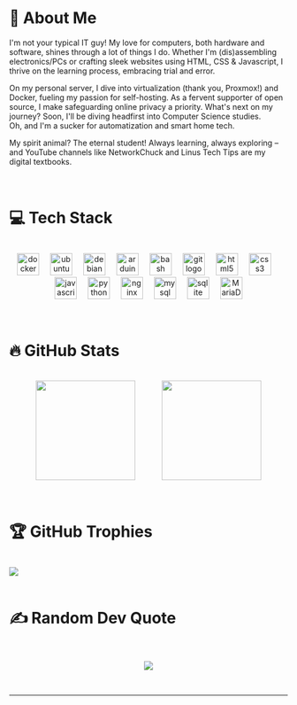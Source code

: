 # 💫 About Me
I'm not your typical IT guy! My love for computers, both hardware and software, shines through a lot of things I do. Whether I'm (dis)assembling electronics/PCs or crafting sleek websites using HTML, CSS & Javascript, I thrive on the learning process, embracing trial and error.  

On my personal server, I dive into virtualization (thank you, Proxmox!) and Docker, fueling my passion for self-hosting. As a fervent supporter of open source, I make safeguarding online privacy a priority.
What's next on my journey? Soon, I'll be diving headfirst into Computer Science studies.  
Oh, and I'm a sucker for automatization and smart home tech.  

My spirit animal? The eternal student! Always learning, always exploring – and YouTube channels like NetworkChuck and Linus Tech Tips are my digital textbooks.  
<br>
<br>

# 💻 Tech Stack
<br>
<!--  ![YAML](https://img.shields.io/badge/yaml-%23ffffff.svg?style=flat&logo=yaml&logoColor=151515) ![Python](https://img.shields.io/badge/python-3670A0?style=flat&logo=python&logoColor=ffdd54) ![Kotlin](https://img.shields.io/badge/kotlin-%237F52FF.svg?style=flat&logo=kotlin&logoColor=white) ![JavaScript](https://img.shields.io/badge/javascript-%23323330.svg?style=flat&logo=javascript&logoColor=%23F7DF1E) ![HTML5](https://img.shields.io/badge/html5-%23E34F26.svg?style=flat&logo=html5&logoColor=white) ![CSS3](https://img.shields.io/badge/css3-%231572B6.svg?style=flat&logo=css3&logoColor=white) ![Nginx](https://img.shields.io/badge/nginx-%23009639.svg?style=flat&logo=nginx&logoColor=white) ![SQLite](https://img.shields.io/badge/sqlite-%2307405e.svg?style=flat&logo=sqlite&logoColor=white) ![MariaDB](https://img.shields.io/badge/MariaDB-003545?style=flat&logo=mariadb&logoColor=white) ![MySQL](https://img.shields.io/badge/mysql-4479A1.svg?style=flat&logo=mysql&logoColor=white) ![Adobe Photoshop](https://img.shields.io/badge/adobe%20photoshop-%2331A8FF.svg?style=flat&logo=adobe%20photoshop&logoColor=white) ![Docker](https://img.shields.io/badge/docker-%230db7ed.svg?style=flat&logo=docker&logoColor=white) ![Home Assistant](https://img.shields.io/badge/home%20assistant-%2341BDF5.svg?style=flat&logo=home-assistant&logoColor=white) ![Arduino](https://img.shields.io/badge/-Arduino-00979D?style=flat&logo=Arduino&logoColor=white)  -->
<div align="center">
  <picture>
    <img src="https://cdn.jsdelivr.net/gh/devicons/devicon/icons/docker/docker-original.svg" height="40" alt="docker logo"  />
  </picture>
  <img width="12" />
  <picture>
    <img src="https://cdn.simpleicons.org/ubuntu/E95420" height="40" alt="ubuntu logo"  />
  </picture>
  <img width="12" />
  <picture>
    <img src="https://cdn.jsdelivr.net/gh/devicons/devicon/icons/debian/debian-original.svg" height="40" alt="debian logo"  />
  </picture>
  <img width="12" />
  <picture>
    <img src="https://cdn.simpleicons.org/arduino/00979D" height="40" alt="arduino logo"  />
  </picture>
  <img width="12" />
  <picture>
    <img src="https://cdn.simpleicons.org/gnubash/4EAA25" height="40" alt="bash logo"  />
  </picture>
  <img width="12" />
  <picture>
    <img src="https://cdn.jsdelivr.net/gh/devicons/devicon/icons/git/git-original.svg" height="40" alt="git logo"  />
  </picture>
  <img width="12" />
  <picture>
    <img src="https://cdn.jsdelivr.net/gh/devicons/devicon/icons/html5/html5-original.svg" height="40" alt="html5 logo"  />
  </picture>
  <img width="12" />
  <picture>
    <img src="https://cdn.jsdelivr.net/gh/devicons/devicon/icons/css3/css3-original.svg" height="40" alt="css3 logo"  />
  </picture>
  <img width="12" />
  <picture>
    <img src="https://skillicons.dev/icons?i=js" height="40" alt="javascript logo"  />
  </picture>
  <img width="12" />
  <picture>
    <img src="https://cdn.jsdelivr.net/gh/devicons/devicon/icons/python/python-original.svg" height="40" alt="python logo"  />
  </picture>
  <img width="12" />
  <picture>
    <img src="https://cdn.simpleicons.org/nginx/009639" height="40" alt="nginx logo"  />
  </picture>
  <img width="12" />
  <picture>
    <img src="https://cdn.jsdelivr.net/gh/devicons/devicon/icons/mysql/mysql-original.svg" height="40" alt="mysql logo"  />
  </picture>
  <img width="12" />
  <picture>
    <img src="https://cdn.simpleicons.org/sqlite/003B57" height="40" alt="sqlite logo"  />
  </picture>
  <img width="12" />
  <picture>
    <img src="https://mariadb.com/wp-content/uploads/2019/11/mariadb-logo-vert_blue-transparent.png" height="40" alt="MariaDB logo"  />
  </picture>
</div>  
<br>
<br>


# 🔥 GitHub Stats
<br>
<div align="center" style="display: flex !important; flex-direction: row !important; flex-wrap: nowrap !important; justify-content: space-evenly !important; align-items: center !important;">
  <picture>
    <img src="https://github-readme-stats.vercel.app/api?username=programmer584&theme=tokyonight&hide_border=true&include_all_commits=false&count_private=true" style="max-width: 100% !important; height: 180px !important;" />
  </picture>
  <picture>
    <img src="https://github-readme-stats.vercel.app/api/top-langs/?username=programmer584&theme=tokyonight&hide_border=true&include_all_commits=true&count_private=true&layout=compact" style="max-width: 100% !important; height: 180px !important;" />
  </picture>
</div>  
<br>
<br>


# 🏆 GitHub Trophies
<br>

<picture>
  <img src="https://github-profile-trophy.vercel.app/?username=programmer584&theme=radical&no-frame=true&no-bg=false&margin-w=4" />
</picture>
<br>
<br>

# ✍️ Random Dev Quote
<br>
<p align="center">
  <picture>
    <img src="https://quotes-github-readme.vercel.app/api?type=horizontal&theme=tokyonight" />
  </picture>
</p>  
<br>



---
<!-- Visitors count deactivated -->

<!-- Proudly created with GPRM ( https://gprm.itsvg.in )
and https://profile-readme-generator.com/ -->
